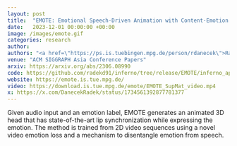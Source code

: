 ```yaml
---
layout: post
title:  "EMOTE: Emotional Speech-Driven Animation with Content-Emotion Disentanglement"
date:   2023-12-01 00:00:00 +00:00
image: /images/emote.gif
categories: research
author: 
authors: "<a href=\"https://ps.is.tuebingen.mpg.de/person/rdanecek\">Radek Daněček</a>, <strong>Kiran Chhatre</strong>, <a href=\"https://sha2nkt.github.io/\">Shashank Tripathi</a>, <a href=\"https://ydwen.github.io/\">Yandong Wen</a>, <a href=\"https://ps.is.tuebingen.mpg.de/person/black\">Michael J. Black</a>, <a href=\"https://sites.google.com/site/bolkartt\">Timo Bolkart</a>"
venue: "ACM SIGGRAPH Asia Conference Papers"
arxiv: https://arxiv.org/abs/2306.08990
code: https://github.com/radekd91/inferno/tree/release/EMOTE/inferno_apps/TalkingHead
website: https://emote.is.tue.mpg.de/
video: https://download.is.tue.mpg.de/emote/EMOTE_SupMat_video.mp4
x: https://x.com/DanecekRadek/status/1734561392877781377
---
```

Given audio input and an emotion label, EMOTE generates an animated 3D head that has state-of-the-art lip synchronization while expressing the emotion. The method is trained from 2D video sequences using a novel video emotion loss and a mechanism to disentangle emotion from speech.
